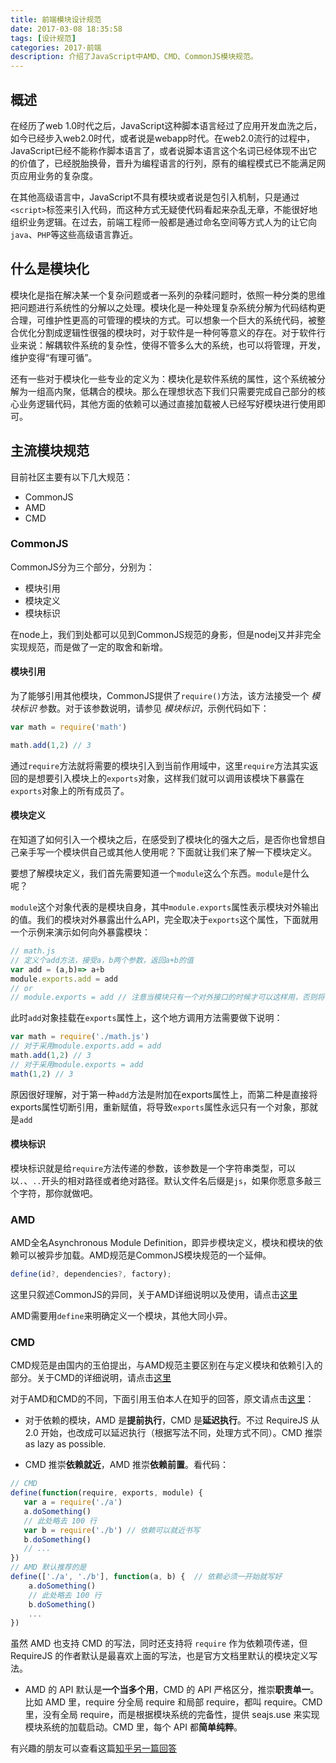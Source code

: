```yaml
---
title: 前端模块设计规范
date: 2017-03-08 18:35:58
tags: [设计规范]
categories: 2017·前端
description: 介绍了JavaScript中AMD、CMD、CommonJS模块规范。
---
```


## 概述

在经历了web 1.0时代之后，JavaScript这种脚本语言经过了应用开发血洗之后，如今已经步入web2.0时代，或者说是webapp时代。在web2.0流行的过程中，JavaScript已经不能称作脚本语言了，或者说脚本语言这个名词已经体现不出它的价值了，已经脱胎换骨，晋升为编程语言的行列，原有的编程模式已不能满足网页应用业务的复杂度。

在其他高级语言中，JavaScript不具有模块或者说是包引入机制，只是通过`<script>`标签来引入代码，而这种方式无疑使代码看起来杂乱无章，不能很好地组织业务逻辑。在过去，前端工程师一般都是通过命名空间等方式人为的让它向`java`、`PHP`等这些高级语言靠近。

## 什么是模块化

模块化是指在解决某一个复杂问题或者一系列的杂糅问题时，依照一种分类的思维把问题进行系统性的分解以之处理。模块化是一种处理复杂系统分解为代码结构更合理，可维护性更高的可管理的模块的方式。可以想象一个巨大的系统代码，被整合优化分割成逻辑性很强的模块时，对于软件是一种何等意义的存在。对于软件行业来说：解耦软件系统的复杂性，使得不管多么大的系统，也可以将管理，开发，维护变得“有理可循”。

还有一些对于模块化一些专业的定义为：模块化是软件系统的属性，这个系统被分解为一组高内聚，低耦合的模块。那么在理想状态下我们只需要完成自己部分的核心业务逻辑代码，其他方面的依赖可以通过直接加载被人已经写好模块进行使用即可。

## 主流模块规范

目前社区主要有以下几大规范：

- CommonJS
- AMD
- CMD

### CommonJS

CommonJS分为三个部分，分别为：

- 模块引用
- 模块定义
- 模块标识

在node上，我们到处都可以见到CommonJS规范的身影，但是nodej又并非完全实现规范，而是做了一定的取舍和新增。

#### 模块引用

为了能够引用其他模块，CommonJS提供了`require()`方法，该方法接受一个 *模块标识* 参数。对于该参数说明，请参见 *模块标识*，示例代码如下：

```javascript
var math = require('math')

math.add(1,2) // 3
```

通过`require`方法就将需要的模块引入到当前作用域中，这里`require`方法其实返回的是想要引入模块上的`exports`对象，这样我们就可以调用该模块下暴露在`exports`对象上的所有成员了。

#### 模块定义

在知道了如何引入一个模块之后，在感受到了模块化的强大之后，是否你也曾想自己亲手写一个模块供自己或其他人使用呢？下面就让我们来了解一下模块定义。

要想了解模块定义，我们首先需要知道一个`module`这么个东西。`module`是什么呢？

`module`这个对象代表的是模块自身，其中`module.exports`属性表示模块对外输出的值。我们的模块对外暴露出什么API，完全取决于`exports`这个属性，下面就用一个示例来演示如何向外暴露模块：

```javascript
// math.js
// 定义个add方法，接受a，b两个参数，返回a+b的值
var add = (a,b)=> a+b
module.exports.add = add
// or
// module.exports = add // 注意当模块只有一个对外接口的时候才可以这样用，否则将会导致其他接口被切断引用，而无法被外部调用到！
```

此时`add`对象挂载在`exports`属性上，这个地方调用方法需要做下说明：

```javascript
var math = require('./math.js')
// 对于采用module.exports.add = add
math.add(1,2) // 3
// 对于采用module.exports = add
math(1,2) // 3
```

原因很好理解，对于第一种`add`方法是附加在exports属性上，而第二种是直接将exports属性切断引用，重新赋值，将导致`exports`属性永远只有一个对象，那就是`add`

#### 模块标识

模块标识就是给`require`方法传递的参数，该参数是一个字符串类型，可以以`.`、`..`开头的相对路径或者绝对路径。默认文件名后缀是`js`，如果你愿意多敲三个字符，那你就做吧。

### AMD

AMD全名Asynchronous Module Definition，即异步模块定义，模块和模块的依赖可以被异步加载。AMD规范是CommonJS模块规范的一个延伸。

```javascript
define(id?, dependencies?, factory);
```

这里只叙述CommonJS的异同，关于AMD详细说明以及使用，请点击[这里](https://github.com/amdjs/amdjs-api/wiki/AMD )

AMD需要用`define`来明确定义一个模块，其他大同小异。

### CMD

CMD规范是由国内的玉伯提出，与AMD规范主要区别在与定义模块和依赖引入的部分。关于CMD的详细说明，请点击[这里](https://github.com/seajs/seajs/issues/242)

对于AMD和CMD的不同，下面引用玉伯本人在知乎的回答，原文请点击[这里](https://www.zhihu.com/question/20351507/answer/14859415)：

- 对于依赖的模块，AMD 是**提前执行**，CMD 是**延迟执行**。不过 RequireJS 从 2.0 开始，也改成可以延迟执行（根据写法不同，处理方式不同）。CMD 推崇 as lazy as possible.


- CMD 推崇**依赖就近**，AMD 推崇**依赖前置**。看代码：

```javascript
// CMD
define(function(require, exports, module) {
   var a = require('./a')
   a.doSomething()
   // 此处略去 100 行
   var b = require('./b') // 依赖可以就近书写
   b.doSomething()
   // ... 
})
// AMD 默认推荐的是
define(['./a', './b'], function(a, b) {  // 依赖必须一开始就写好
    a.doSomething()
    // 此处略去 100 行
    b.doSomething()
    ...
}) 
```

虽然 AMD 也支持 CMD 的写法，同时还支持将 `require` 作为依赖项传递，但 RequireJS 的作者默认是最喜欢上面的写法，也是官方文档里默认的模块定义写法。

- AMD 的 API 默认是**一个当多个用**，CMD 的 API 严格区分，推崇**职责单一**。比如 AMD 里，require 分全局 require 和局部 require，都叫 require。CMD 里，没有全局 require，而是根据模块系统的完备性，提供 seajs.use 来实现模块系统的加载启动。CMD 里，每个 API 都**简单纯粹**。

有兴趣的朋友可以查看这篇[知乎另一篇回答](https://www.zhihu.com/question/21347409#answer-2323656)